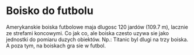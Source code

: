 # Boisko do futbolu

Amerykanskie boiska futbolowe maja dlugosc 120 jardów (109.7 m), lacznie ze
strefami koncowymi. Co jak co, ale boiska czesto uzywa sie jako jednostki do
pomiaru duzych obiektów. Np.: Titanic byl dlugi na trzy boiska. A poza tym, na
boiskach gra sie w futbol.
